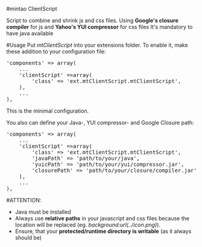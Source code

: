 #mintao ClientScript

Script to combine and shrink js and css files.
Using **Google's closure compiler** for js and **Yahoo's YUI compressor** for css files
It's mandatory to have java available

#Usage
Put *mtClientScript* into your extensions folder. To enable it, make these addition to your configuration file:

<pre>
'components' => array(
    ...
    'clientScript' =>array(
        'class' => 'ext.mtClientScript.mtClientScript',
    ),
    ...
),
</pre>

This is the minimal configuration.

You also can define your Java-, YUI compressor- and Google Closure path:

<pre>
'components' => array(
    ...
    'clientScript' =>array(
        'class' => 'ext.mtClientScript.mtClientScript',
        'javaPath' => 'path/to/your/java',
        'yuicPath' => 'path/to/your/yui/compressor.jar',
        'closurePath' => 'path/to/your/closure/compiler.jar',
    ),
    ...
),
</pre>


#ATTENTION:
* Java must be installed
* Always use **relative paths** in your javascript and css files because the location will be replaced (eg. *background:url(../icon.png)*).
* Ensure, that your **protected/runtime directory is writable** (as it always should be)